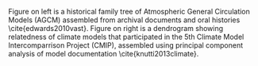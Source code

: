 Figure on left is a historical family tree of Atmospheric General Circulation Models (AGCM) assembled from archival documents and oral histories \cite{edwards2010vast}. Figure on right is a dendrogram showing relatedness of climate models that participated in the 5th Climate Model Intercomparrison Project (CMIP), assembled using principal component analysis of model documentation \cite{knutti2013climate}.  